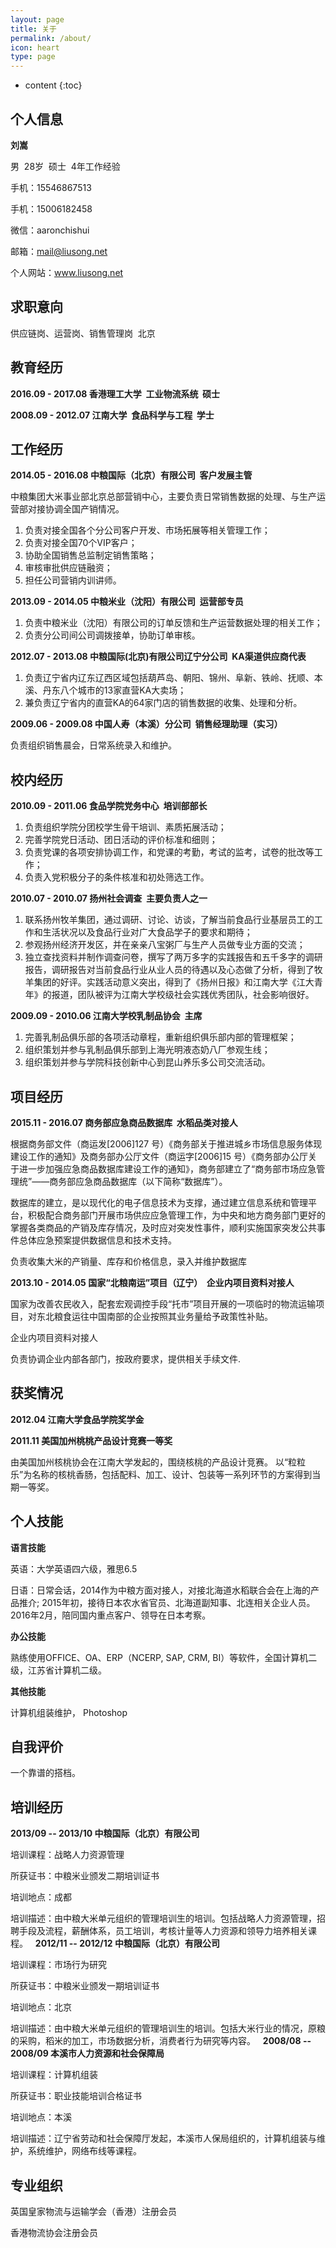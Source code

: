 ```yaml
---
layout: page
title: 关于
permalink: /about/
icon: heart
type: page
---
```

* content
{:toc}
## 个人信息

**刘嵩**

男  28岁  硕士  4年工作经验

手机：15546867513

手机：15006182458

微信：aaronchishui

邮箱：mail@liusong.net

个人网站：www.liusong.net

## 求职意向

供应链岗、运营岗、销售管理岗  北京

## 教育经历

**2016.09 - 2017.08		香港理工大学  工业物流系统  硕士**

**2008.09 - 2012.07		江南大学  食品科学与工程  学士**

## 工作经历

**2014.05 - 2016.08	中粮国际（北京）有限公司  客户发展主管**

中粮集团大米事业部北京总部营销中心，主要负责日常销售数据的处理、与生产运营部对接协调全国产销情况。
1. 负责对接全国各个分公司客户开发、市场拓展等相关管理工作；
2. 负责对接全国70个VIP客户；
3. 协助全国销售总监制定销售策略；
4. 审核审批供应链融资；
5. 担任公司营销内训讲师。

**2013.09 - 2014.05	中粮米业（沈阳）有限公司  运营部专员**
1. 负责中粮米业（沈阳）有限公司的订单反馈和生产运营数据处理的相关工作；
2. 负责分公司间公司调拨接单，协助订单审核。

**2012.07 - 2013.08	中粮国际(北京)有限公司辽宁分公司  KA渠道供应商代表**
1. 负责辽宁省内辽东辽西区域包括葫芦岛、朝阳、锦州、阜新、铁岭、抚顺、本溪、丹东八个城市的13家直营KA大卖场；
2. 兼负责辽宁省内的直营KA的64家门店的销售数据的收集、处理和分析。

**2009.06 - 2009.08	中国人寿（本溪）分公司  销售经理助理（实习）**

负责组织销售晨会，日常系统录入和维护。

## 校内经历

**2010.09 - 2011.06	食品学院党务中心  培训部部长**
1. 负责组织学院分团校学生骨干培训、素质拓展活动；
2. 完善学院党日活动、团日活动的评价标准和细则；
3. 负责党课的各项安排协调工作，和党课的考勤，考试的监考，试卷的批改等工作；
4. 负责入党积极分子的条件核准和初处筛选工作。

**2010.07 - 2010.07	扬州社会调查  主要负责人之一**
1. 联系扬州牧羊集团，通过调研、讨论、访谈，了解当前食品行业基层员工的工作和生活状况以及食品行业对广大食品学子的要求和期待；
2. 参观扬州经济开发区，并在亲亲八宝粥厂与生产人员做专业方面的交流；
3. 独立查找资料并制作调查问卷，撰写了两万多字的实践报告和五千多字的调研报告，调研报告对当前食品行业从业人员的待遇以及心态做了分析，得到了牧羊集团的好评。实践活动意义突出，得到了《扬州日报》和江南大学《江大青年》的报道，团队被评为江南大学校级社会实践优秀团队，社会影响很好。

**2009.09 - 2010.06	江南大学校乳制品协会  主席**
1. 完善乳制品俱乐部的各项活动章程，重新组织俱乐部内部的管理框架；
2. 组织策划并参与乳制品俱乐部到上海光明液态奶八厂参观生线；
3. 组织策划并参与学院科技创新中心到昆山养乐多公司交流活动。

## 项目经历

**2015.11 - 2016.07	商务部应急商品数据库  水稻品类对接人**

根据商务部文件（商运发[2006]127 号）《商务部关于推进城乡市场信息服务体现建设工作的通知》及商务部办公厅文件（商运字[2006]15 号）《商务部办公厅关于进一步加强应急商品数据库建设工作的通知》，商务部建立了“商务部市场应急管理统”——商务部应急商品数据库（以下简称“数据库”）。 

数据库的建立，是以现代化的电子信息技术为支撑，通过建立信息系统和管理平台，积极配合商务部门开展市场供应应急管理工作，为中央和地方商务部门更好的掌握各类商品的产销及库存情况，及时应对突发性事件，顺利实施国家突发公共事件总体应急预案提供数据信息和技术支持。

负责收集大米的产销量、库存和价格信息，录入并维护数据库

**2013.10 - 2014.05	国家“北粮南运”项目（辽宁）  企业内项目资料对接人**

国家为改善农民收入，配套宏观调控手段“托市”项目开展的一项临时的物流运输项目，对东北粮食运往中国南部的企业按照其业务量给予政策性补贴。

企业内项目资料对接人

负责协调企业内部各部门，按政府要求，提供相关手续文件.

## 获奖情况

**2012.04	江南大学食品学院奖学金**

**2011.11	美国加州桃桃产品设计竞赛一等奖**

由美国加州核桃协会在江南大学发起的，围绕核桃的产品设计竞赛。 以“粒粒乐”为名称的核桃香肠，包括配料、加工、设计、包装等一系列环节的方案得到当期一等奖。

## 个人技能

**语言技能**

英语：大学英语四六级，雅思6.5

日语：日常会话，2014作为中粮方面对接人，对接北海道水稻联合会在上海的产品推介; 2015年初，接待日本农水省官员、北海道副知事、北连相关企业人员。2016年2月，陪同国内重点客户、领导在日本考察。

**办公技能**

熟练使用OFFICE、OA、ERP（NCERP, SAP, CRM, BI）等软件，全国计算机二级，江苏省计算机二级。

**其他技能**

计算机组装维护， Photoshop

## 自我评价

一个靠谱的搭档。

## 培训经历

**2013/09 -- 2013/10 中粮国际（北京）有限公司**

培训课程：战略人力资源管理

所获证书：中粮米业颁发二期培训证书

培训地点：成都

培训描述：由中粮大米单元组织的管理培训生的培训。包括战略人力资源管理，招聘手段及流程，薪酬体系，员工培训，考核计量等人力资源和领导力培养相关课程。
 
**2012/11 -- 2012/12 中粮国际（北京）有限公司**

培训课程：市场行为研究

所获证书：中粮米业颁发一期培训证书

培训地点：北京

培训描述：由中粮大米单元组织的管理培训生的培训。包括大米行业的情况，原粮的采购，稻米的加工，市场数据分析，消费者行为研究等内容。
 
**2008/08 -- 2008/09 本溪市人力资源和社会保障局**

培训课程：计算机组装

所获证书：职业技能培训合格证书

培训地点：本溪

培训描述：辽宁省劳动和社会保障厅发起，本溪市人保局组织的，计算机组装与维护，系统维护，网络布线等课程。

## 专业组织

英国皇家物流与运输学会（香港）注册会员

香港物流协会注册会员

